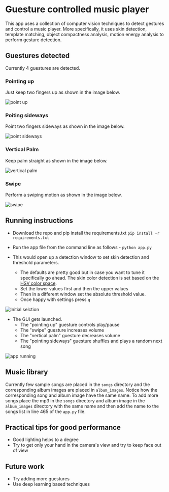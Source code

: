 # Guesture controlled music player

This app uses a collection of computer vision techniques to detect gestures and control a music player. More specifically, it uses skin detection, template matching, object compactness analysis, motion energy analysis to perform gesture detection.

## Guestures detected

Currently 4 guestures are detected. 

### Pointing up 

Just keep two fingers up as shown in the image below.

![point up](/images/point_up_.jpeg)

### Poiting sideways

Point two fingers sideways as shown in the image below. 

![point sideways](/images/point_sideways.jpeg)


### Vertical Palm

Keep palm straight as shown in the image below.

![vertical palm](/images/vertical_palm_.jpeg)


### Swipe

Perform a swiping motion as shown in the image below.

![swipe](/images/swipe_.jpeg)


## Running instructions

* Download the repo and pip install the requirements.txt
`pip install -r requirements.txt`

* Run the app file from the command line as follows -
`python app.py`

* This would open up a detection window to set skin detection and threshold parameters. 
    * The defaults are pretty good but in case you want to tune it specifically go ahead. The skin color detection is set based on the [HSV color space](https://en.wikipedia.org/wiki/HSL_and_HSV).
    * Set the lower values first and then the upper values
    * Then in a different window set the absolute threshold value.
    * Once happy with settings press `q`

![Initial selction](/images/selection_initial.JPG)

* The GUI gets launched.
    * The "pointing up" guesture controls play/pause
    * The "swipe" guesture increases volume
    * The "vertical palm" guesture decreases volume
    * The "pointing sideways" guesture shuffles and plays a random next song

![app running](/images/app_running.JPG)

## Music library

Currently few sample songs are placed in the `songs` directory and the corresponding album images are placed in `album_images`. Notice how the corresponding song and album image have the same name. To add more songs place the mp3 in the `songs` directory and album image in the `album_images` directory with the same name and then add the name to the songs list in line 465 of the `app.py` file.

## Practical tips for good performance

* Good lighting helps to a degree
* Try to get only your hand in the camera's view and try to keep face out of view

## Future work 

* Try adding more guestures
* Use deep learning based techniques

